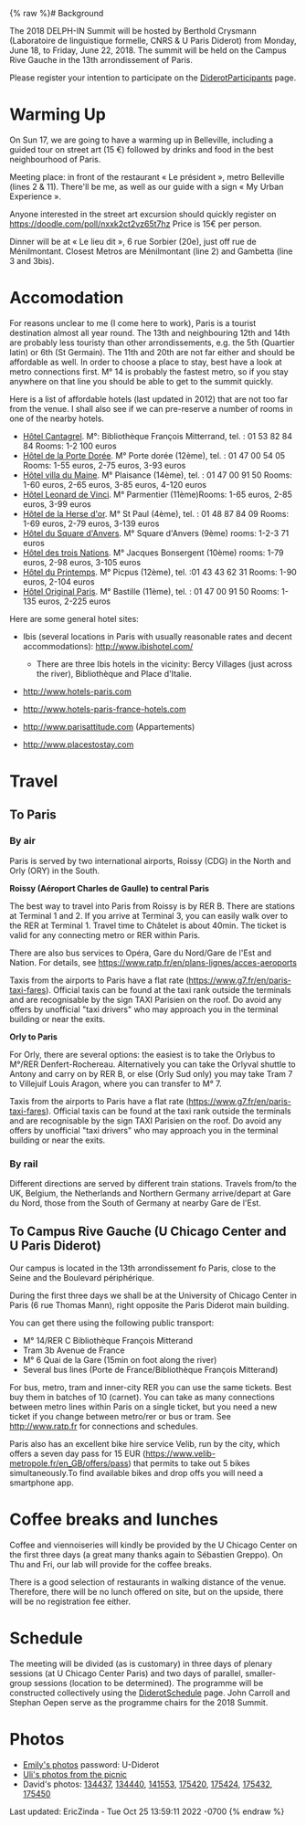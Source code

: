 {% raw %}# Background

The 2018 DELPH-IN Summit will be hosted by Berthold Crysmann
(Laboratoire de linguistique formelle, CNRS & U Paris Diderot) from
Monday, June 18, to Friday, June 22, 2018. The summit will be held on
the Campus Rive Gauche in the 13th arrondissement of Paris.

Please register your intention to participate on the
[DiderotParticipants](../DiderotParticipants) page.

# Warming Up

On Sun 17, we are going to have a warming up in Belleville, including a
guided tour on street art (15 €) followed by drinks and food in the best
neighbourhood of Paris.

Meeting place: in front of the restaurant « Le président », metro
Belleville (lines 2 & 11). There'll be me, as well as our guide with a
sign « My Urban Experience ».

Anyone interested in the street art excursion should quickly register on
<https://doodle.com/poll/nxxk2ct2vz65t7hz> Price is 15€ per person.

Dinner will be at « Le lieu dit », 6 rue Sorbier (20e), just off rue de
Ménilmontant. Closest Metros are Ménilmontant (line 2) and Gambetta
(line 3 and 3bis).

# Accomodation

For reasons unclear to me (I come here to work), Paris is a tourist
destination almost all year round. The 13th and neighbouring 12th and
14th are probably less touristy than other arrondissements, e.g. the 5th
(Quartier latin) or 6th (St Germain). The 11th and 20th are not far
either and should be affordable as well. In order to choose a place to
stay, best have a look at metro connections first. M° 14 is probably the
fastest metro, so if you stay anywhere on that line you should be able
to get to the summit quickly.

Here is a list of affordable hotels (last updated in 2012) that are not
too far from the venue. I shall also see if we can pre-reserve a number
of rooms in one of the nearby hotels.

- [Hôtel Cantagrel](http://www.hotelcantagrel.com/). M°: Bibliothèque
François Mitterrand, tel. : 01 53 82 84 84 Rooms: 1-2 100 euros
- [Hôtel de la Porte Dorée](http://www.hoteldelaportedoree.com/). M°
Porte dorée (12ème), tel. : 01 47 00 54 05 Rooms: 1-55 euros, 2-75
euros, 3-93 euros
- [Hôtel villa du Maine](http://www.hotel-paris-villadumaine.com/). M°
Plaisance (14ème), tel. : 01 47 00 91 50 Rooms: 1-60 euros, 2-65
euros, 3-85 euros, 4-120 euros
- [Hôtel Leonard de Vinci](http://www.hotelleonarddevinci.com/en/). M°
Parmentier (11ème)Rooms: 1-65 euros, 2-85 euros, 3-99 euros
- [Hôtel de la Herse
d'or](http://www.parishotelherseor.com/rates-hotel-herse-dor-paris/).
M° St Paul (4ème), tel. : 01 48 87 84 09 Rooms: 1-69 euros, 2-79
euros, 3-139 euros
- [Hôtel du Square d'Anvers](http://www.hotel-paris-montmartre.com/).
M° Square d'Anvers (9ème) rooms: 1-2-3 71 euros
- [Hôtel des trois Nations](http://hotel3nations.online.fr/). M°
Jacques Bonsergent (10ème) rooms: 1-79 euros, 2-98 euros, 3-105
euros
- [Hôtel du Printemps](http://www.hotel-paris-printemps.com/). M°
Picpus (12ème), tel. :01 43 43 62 31 Rooms: 1-90 euros, 2-104 euros
- [Hôtel Original Paris](http://www.hoteloriginalparis.com/). M°
Bastille (11ème), tel. : 01 47 00 91 50 Rooms: 1-135 euros, 2-225
euros

Here are some general hotel sites:

- Ibis (several locations in Paris with usually reasonable rates and
decent accommodations): <http://www.ibishotel.com/>
  
  - There are three Ibis hotels in the vicinity: Bercy Villages
(just across the river), Bibliothèque and Place d'Italie.
- <http://www.hotels-paris.com>
- <http://www.hotels-paris-france-hotels.com>
- <http://www.parisattitude.com> (Appartements)
- <http://www.placestostay.com>

# Travel

## To Paris

### By air

Paris is served by two international airports, Roissy (CDG) in the North
and Orly (ORY) in the South.

**Roissy (Aéroport Charles de Gaulle) to central Paris**

The best way to travel into Paris from Roissy is by RER B. There are
stations at Terminal 1 and 2. If you arrive at Terminal 3, you can
easily walk over to the RER at Terminal 1. Travel time to Châtelet is
about 40min. The ticket is valid for any connecting metro or RER within
Paris.

There are also bus services to Opéra, Gare du Nord/Gare de l'Est and
Nation. For details, see
<https://www.ratp.fr/en/plans-lignes/acces-aeroports>

Taxis from the airports to Paris have a flat rate
(<https://www.g7.fr/en/paris-taxi-fares>). Official taxis can be found
at the taxi rank outside the terminals and are recognisable by the sign
TAXI Parisien on the roof. Do avoid any offers by unofficial "taxi
drivers" who may approach you in the terminal building or near the
exits.

**Orly to Paris**

For Orly, there are several options: the easiest is to take the Orlybus
to M°/RER Denfert-Rochereau. Alternatively you can take the Orlyval
shuttle to Antony and carry on by RER B, or else (Orly Sud only) you may
take Tram 7 to Villejuif Louis Aragon, where you can transfer to M° 7.

Taxis from the airports to Paris have a flat rate
(<https://www.g7.fr/en/paris-taxi-fares>). Official taxis can be found
at the taxi rank outside the terminals and are recognisable by the sign
TAXI Parisien on the roof. Do avoid any offers by unofficial "taxi
drivers" who may approach you in the terminal building or near the
exits.

### By rail

Different directions are served by different train stations. Travels
from/to the UK, Belgium, the Netherlands and Northern Germany
arrive/depart at Gare du Nord, those from the South of Germany at nearby
Gare de l'Est.

## To Campus Rive Gauche (U Chicago Center and U Paris Diderot)

Our campus is located in the 13th arrondissement fo Paris, close to the
Seine and the Boulevard périphérique.

During the first three days we shall be at the University of Chicago
Center in Paris (6 rue Thomas Mann), right opposite the Paris Diderot
main building.

You can get there using the following public transport:

- M° 14/RER C Bibliothèque François Mitterand
- Tram 3b Avenue de France
- M° 6 Quai de la Gare (15min on foot along the river)
- Several bus lines (Porte de France/Bibliothèque François Mitterand)

For bus, metro, tram and inner-city RER you can use the same tickets.
Best buy them in batches of 10 (carnet). You can take as many
connections between metro lines within Paris on a single ticket, but you
need a new ticket if you change between metro/rer or bus or tram. See
<http://www.ratp.fr> for connections and schedules.

Paris also has an excellent bike hire service Velib, run by the city,
which offers a seven day pass for 15 EUR
(<https://www.velib-metropole.fr/en_GB/offers/pass>) that permits to
take out 5 bikes simultaneously.To find available bikes and drop offs
you will need a smartphone app.

# Coffee breaks and lunches

Coffee and viennoiseries will kindly be provided by the U Chicago Center
on the first three days (a great many thanks again to Sébastien Greppo).
On Thu and Fri, our lab will provide for the coffee breaks.

There is a good selection of restaurants in walking distance of the
venue. Therefore, there will be no lunch offered on site, but on the
upside, there will be no registration fee either.

# Schedule

The meeting will be divided (as is customary) in three days of plenary
sessions (at U Chicago Center Paris) and two days of parallel,
smaller-group sessions (location to be determined). The programme will
be constructed collectively using the [DiderotSchedule](../DiderotSchedule)
page. John Carroll and Stephan Oepen serve as the programme chairs for
the 2018 Summit.

# Photos

- [Emily's photos](https://erbonzo.smugmug.com/Travel/DELPH-IN-2018/)
password: U-Diderot
- [Uli's photos from the
picnic](https://erbonzo.smugmug.com/Sharing/DiderotPicnic/)
- David's photos:
[134437](http://users.sussex.ac.uk/~johnca/summit-2018/David-photos/IMG_20180619_134437.jpg),
[134440](http://users.sussex.ac.uk/~johnca/summit-2018/David-photos/IMG_20180619_134440.jpg),
[141553](http://users.sussex.ac.uk/~johnca/summit-2018/David-photos/IMG_20180619_141553.jpg),
[175420](http://users.sussex.ac.uk/~johnca/summit-2018/David-photos/IMG_20180620_175420.jpg),
[175424](http://users.sussex.ac.uk/~johnca/summit-2018/David-photos/IMG_20180620_175424.jpg),
[175432](http://users.sussex.ac.uk/~johnca/summit-2018/David-photos/IMG_20180620_175432.jpg),
[175450](http://users.sussex.ac.uk/~johnca/summit-2018/David-photos/IMG_20180620_175450.jpg)

Last updated: EricZinda - Tue Oct 25 13:59:11 2022 -0700
{% endraw %}